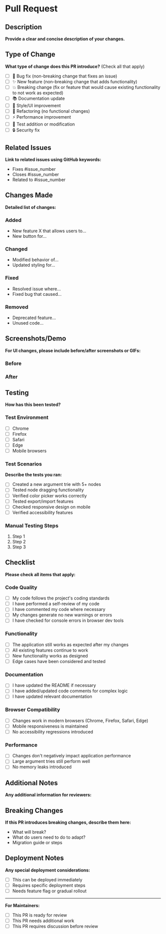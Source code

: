 # Pull Request

## Description
**Provide a clear and concise description of your changes.**

## Type of Change
**What type of change does this PR introduce?** (Check all that apply)

- [ ] 🐛 Bug fix (non-breaking change that fixes an issue)
- [ ] ✨ New feature (non-breaking change that adds functionality)
- [ ] 💥 Breaking change (fix or feature that would cause existing functionality to not work as expected)
- [ ] 📚 Documentation update
- [ ] 🎨 Style/UI improvement
- [ ] 🔧 Refactoring (no functional changes)
- [ ] ⚡ Performance improvement
- [ ] 🧪 Test addition or modification
- [ ] 🔒 Security fix

## Related Issues
**Link to related issues using GitHub keywords:**
- Fixes #issue_number
- Closes #issue_number
- Related to #issue_number

## Changes Made
**Detailed list of changes:**

### Added
- New feature X that allows users to...
- New button for...

### Changed
- Modified behavior of...
- Updated styling for...

### Fixed
- Resolved issue where...
- Fixed bug that caused...

### Removed
- Deprecated feature...
- Unused code...

## Screenshots/Demo
**For UI changes, please include before/after screenshots or GIFs:**

### Before
<!-- Add screenshot or describe previous behavior -->

### After
<!-- Add screenshot or describe new behavior -->

## Testing
**How has this been tested?**

### Test Environment
- [ ] Chrome
- [ ] Firefox
- [ ] Safari
- [ ] Edge
- [ ] Mobile browsers

### Test Scenarios
**Describe the tests you ran:**
- [ ] Created a new argument trie with 5+ nodes
- [ ] Tested node dragging functionality
- [ ] Verified color picker works correctly
- [ ] Tested export/import features
- [ ] Checked responsive design on mobile
- [ ] Verified accessibility features

### Manual Testing Steps
1. Step 1
2. Step 2
3. Step 3

## Checklist
**Please check all items that apply:**

### Code Quality
- [ ] My code follows the project's coding standards
- [ ] I have performed a self-review of my code
- [ ] I have commented my code where necessary
- [ ] My changes generate no new warnings or errors
- [ ] I have checked for console errors in browser dev tools

### Functionality
- [ ] The application still works as expected after my changes
- [ ] All existing features continue to work
- [ ] New functionality works as designed
- [ ] Edge cases have been considered and tested

### Documentation
- [ ] I have updated the README if necessary
- [ ] I have added/updated code comments for complex logic
- [ ] I have updated relevant documentation

### Browser Compatibility
- [ ] Changes work in modern browsers (Chrome, Firefox, Safari, Edge)
- [ ] Mobile responsiveness is maintained
- [ ] No accessibility regressions introduced

### Performance
- [ ] Changes don't negatively impact application performance
- [ ] Large argument tries still perform well
- [ ] No memory leaks introduced

## Additional Notes
**Any additional information for reviewers:**

## Breaking Changes
**If this PR introduces breaking changes, describe them here:**
- What will break?
- What do users need to do to adapt?
- Migration guide or steps

## Deployment Notes
**Any special deployment considerations:**
- [ ] This can be deployed immediately
- [ ] Requires specific deployment steps
- [ ] Needs feature flag or gradual rollout

---

**For Maintainers:**
- [ ] This PR is ready for review
- [ ] This PR needs additional work
- [ ] This PR requires discussion before review